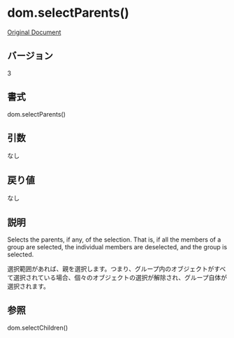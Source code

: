 # dom.selectParents()

[Original Document](http://help.adobe.com/en_US/fireworks/cs/extend/WS5b3ccc516d4fbf351e63e3d1183c94856c-7b4e.html)

## バージョン

3

## 書式

dom.selectParents()

## 引数

なし

## 戻り値

なし

## 説明

Selects the parents, if any, of the selection. That is, if all the members of a group are selected, the individual members are deselected, and the group is selected.

選択範囲があれば、親を選択します。つまり、グループ内のオブジェクトがすべて選択されている場合、個々のオブジェクトの選択が解除され、グループ自体が選択されます。

## 参照

dom.selectChildren()
